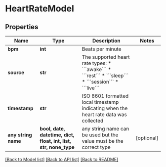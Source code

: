# HeartRateModel


## Properties
Name | Type | Description | Notes
------------ | ------------- | ------------- | -------------
**bpm** | **int** | Beats per minute | 
**source** | **str** | The supported heart rate types: * &#x60;&#x60;&#x60;awake&#x60;&#x60;&#x60; * &#x60;&#x60;&#x60;rest&#x60;&#x60;&#x60; * &#x60;&#x60;&#x60;sleep&#x60;&#x60;&#x60; * &#x60;&#x60;&#x60;session&#x60;&#x60;&#x60; * &#x60;&#x60;&#x60;live&#x60;&#x60;&#x60; | 
**timestamp** | **str** | ISO 8601 formatted local timestamp indicating when the heart rate data was collected | 
**any string name** | **bool, date, datetime, dict, float, int, list, str, none_type** | any string name can be used but the value must be the correct type | [optional]

[[Back to Model list]](../README.md#documentation-for-models) [[Back to API list]](../README.md#documentation-for-api-endpoints) [[Back to README]](../README.md)



